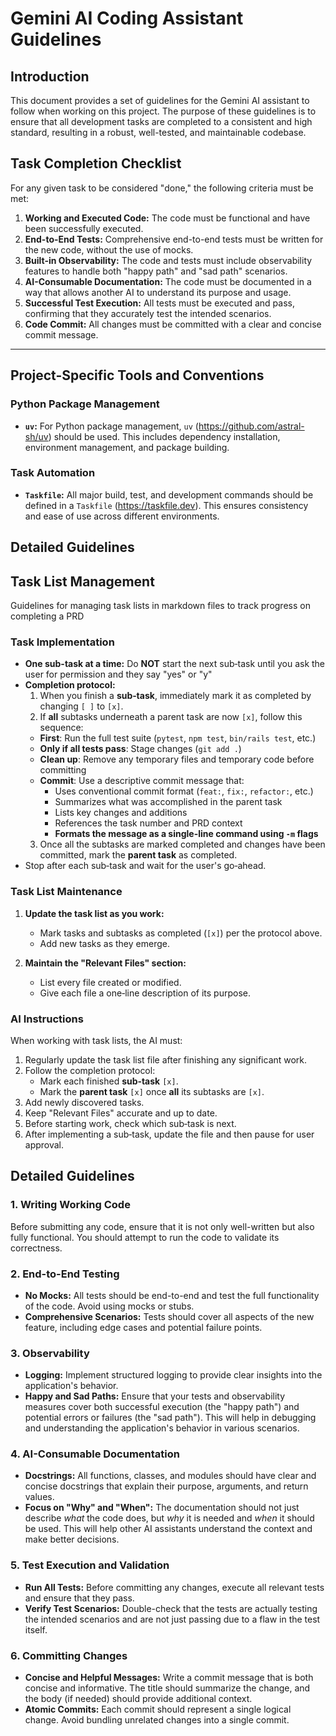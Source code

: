 # Gemini AI Coding Assistant Guidelines

## Introduction

This document provides a set of guidelines for the Gemini AI assistant to follow when working on this project. The purpose of these guidelines is to ensure that all development tasks are completed to a consistent and high standard, resulting in a robust, well-tested, and maintainable codebase.

## Task Completion Checklist

For any given task to be considered "done," the following criteria must be met:

1.  **Working and Executed Code:** The code must be functional and have been successfully executed.
2.  **End-to-End Tests:** Comprehensive end-to-end tests must be written for the new code, without the use of mocks.
3.  **Built-in Observability:** The code and tests must include observability features to handle both "happy path" and "sad path" scenarios.
4.  **AI-Consumable Documentation:** The code must be documented in a way that allows another AI to understand its purpose and usage.
5.  **Successful Test Execution:** All tests must be executed and pass, confirming that they accurately test the intended scenarios.
6.  **Code Commit:** All changes must be committed with a clear and concise commit message.

---

## Project-Specific Tools and Conventions

### Python Package Management

*   **`uv`:** For Python package management, `uv` (https://github.com/astral-sh/uv) should be used. This includes dependency installation, environment management, and package building.

### Task Automation

*   **`Taskfile`:** All major build, test, and development commands should be defined in a `Taskfile` (https://taskfile.dev). This ensures consistency and ease of use across different environments.

## Detailed Guidelines

## Task List Management

Guidelines for managing task lists in markdown files to track progress on completing a PRD

### Task Implementation
- **One sub-task at a time:** Do **NOT** start the next sub‑task until you ask the user for permission and they say "yes" or "y"
- **Completion protocol:**  
  1. When you finish a **sub‑task**, immediately mark it as completed by changing `[ ]` to `[x]`.
  2. If **all** subtasks underneath a parent task are now `[x]`, follow this sequence:
    - **First**: Run the full test suite (`pytest`, `npm test`, `bin/rails test`, etc.)
    - **Only if all tests pass**: Stage changes (`git add .`)
    - **Clean up**: Remove any temporary files and temporary code before committing
    - **Commit**: Use a descriptive commit message that:
      - Uses conventional commit format (`feat:`, `fix:`, `refactor:`, etc.)
      - Summarizes what was accomplished in the parent task
      - Lists key changes and additions
      - References the task number and PRD context
      - **Formats the message as a single-line command using `-m` flags**
  3. Once all the subtasks are marked completed and changes have been committed, mark the **parent task** as completed.
- Stop after each sub‑task and wait for the user's go‑ahead.

### Task List Maintenance

1. **Update the task list as you work:**
   - Mark tasks and subtasks as completed (`[x]`) per the protocol above.
   - Add new tasks as they emerge.

2. **Maintain the "Relevant Files" section:**
   - List every file created or modified.
   - Give each file a one‑line description of its purpose.

### AI Instructions

When working with task lists, the AI must:

1. Regularly update the task list file after finishing any significant work.
2. Follow the completion protocol:
   - Mark each finished **sub‑task** `[x]`.
   - Mark the **parent task** `[x]` once **all** its subtasks are `[x]`.
3. Add newly discovered tasks.
4. Keep "Relevant Files" accurate and up to date.
5. Before starting work, check which sub‑task is next.
6. After implementing a sub‑task, update the file and then pause for user approval.

## Detailed Guidelines

### 1. Writing Working Code

Before submitting any code, ensure that it is not only well-written but also fully functional. You should attempt to run the code to validate its correctness.

### 2. End-to-End Testing

-   **No Mocks:** All tests should be end-to-end and test the full functionality of the code. Avoid using mocks or stubs.
-   **Comprehensive Scenarios:** Tests should cover all aspects of the new feature, including edge cases and potential failure points.

### 3. Observability

-   **Logging:** Implement structured logging to provide clear insights into the application's behavior.
-   **Happy and Sad Paths:** Ensure that your tests and observability measures cover both successful execution (the "happy path") and potential errors or failures (the "sad path"). This will help in debugging and understanding the application's behavior in various scenarios.

### 4. AI-Consumable Documentation

-   **Docstrings:** All functions, classes, and modules should have clear and concise docstrings that explain their purpose, arguments, and return values.
-   **Focus on "Why" and "When":** The documentation should not just describe *what* the code does, but *why* it is needed and *when* it should be used. This will help other AI assistants understand the context and make better decisions.

### 5. Test Execution and Validation

-   **Run All Tests:** Before committing any changes, execute all relevant tests and ensure that they pass.
-   **Verify Test Scenarios:** Double-check that the tests are actually testing the intended scenarios and are not just passing due to a flaw in the test itself.

### 6. Committing Changes

-   **Concise and Helpful Messages:** Write a commit message that is both concise and informative. The title should summarize the change, and the body (if needed) should provide additional context.
-   **Atomic Commits:** Each commit should represent a single logical change. Avoid bundling unrelated changes into a single commit.
